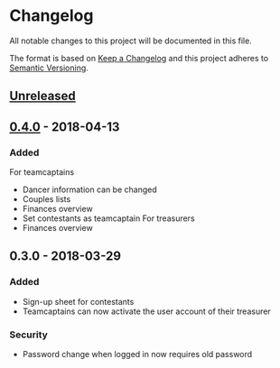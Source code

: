 # Changelog
All notable changes to this project will be documented in this file.

The format is based on [Keep a Changelog](http://keepachangelog.com/en/1.0.0/)
and this project adheres to [Semantic Versioning](http://semver.org/spec/v2.0.0.html).

## [Unreleased]


<!-- ## [0.5.0] - 2018- -->
<!-- ### Added -->
<!-- For teamcaptains -->
<!-- - Cancel registration/Re-register during signup period -->

<!-- ### Changed -->
<!-- Teamcaptain pages refactored as Blueprints -->


## [0.4.0] - 2018-04-13
### Added
For teamcaptains
- Dancer information can be changed
- Couples lists
- Finances overview
- Set contestants as teamcaptain
For treasurers
- Finances overview


## 0.3.0 - 2018-03-29
### Added
- Sign-up sheet for contestants
- Teamcaptains can now activate the user account of their treasurer

### Security
- Password change when logged in now requires old password


[Unreleased]: https://github.com/AlenAlic/NTDS_webportal/compare/v0.4.0...HEAD
[0.4.0]: https://github.com/AlenAlic/NTDS_webportal/compare/v0.3.0...v0.4.0